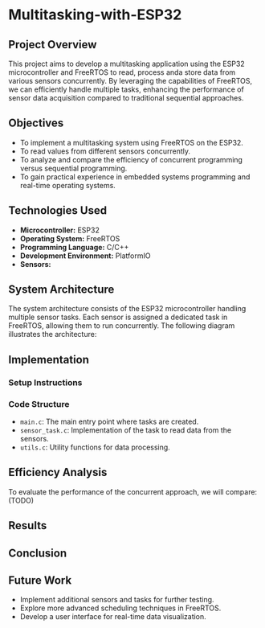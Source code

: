 # Multitasking-with-ESP32

## Project Overview

This project aims to develop a multitasking application using the ESP32 microcontroller and FreeRTOS to read, process anda store data from various sensors concurrently. By leveraging the capabilities of FreeRTOS, we can efficiently handle multiple tasks, enhancing the performance of sensor data acquisition compared to traditional sequential approaches.

## Objectives

- To implement a multitasking system using FreeRTOS on the ESP32.
- To read values from different sensors concurrently.
- To analyze and compare the efficiency of concurrent programming versus sequential programming.
- To gain practical experience in embedded systems programming and real-time operating systems.

## Technologies Used

- **Microcontroller:** ESP32
- **Operating System:** FreeRTOS
- **Programming Language:** C/C++
- **Development Environment:** PlatformIO
- **Sensors:** 

## System Architecture

The system architecture consists of the ESP32 microcontroller handling multiple sensor tasks. Each sensor is assigned a dedicated task in FreeRTOS, allowing them to run concurrently. The following diagram illustrates the architecture:

## Implementation

### Setup Instructions

### Code Structure

- `main.c`: The main entry point where tasks are created.
- `sensor_task.c`: Implementation of the task to read data from the sensors.
- `utils.c`: Utility functions for data processing.

## Efficiency Analysis

To evaluate the performance of the concurrent approach, we will compare: (TODO)

## Results


## Conclusion


## Future Work

- Implement additional sensors and tasks for further testing.
- Explore more advanced scheduling techniques in FreeRTOS.
- Develop a user interface for real-time data visualization.
